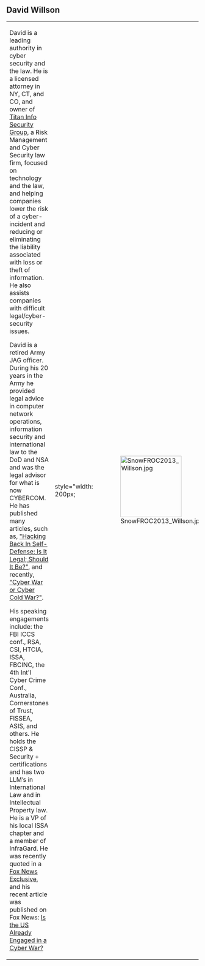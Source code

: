 ## David Willson

<table>
<tbody>
<tr class="odd">
<td><p>David is a leading authority in cyber security and the law. He is a licensed attorney in NY, CT, and CO, and owner of <a href="http://www.titaninfosecuritygroup.com/">Titan Info Security Group</a>, a Risk Management and Cyber Security law firm, focused on technology and the law, and helping companies lower the risk of a cyber-incident and reducing or eliminating the liability associated with loss or theft of information. He also assists companies with difficult legal/cyber-security issues.</p>
<p>David is a retired Army JAG officer. During his 20 years in the Army he provided legal advice in computer network operations, information security and international law to the DoD and NSA and was the legal advisor for what is now CYBERCOM. He has published many articles, such as, <a href="http://www.titaninfosecuritygroup.com/UserFiles/HTMLEditor/Willson-ISSA.pdf">"Hacking Back In Self-Defense: Is It Legal; Should It Be?"</a>, and recently, <a href="http://www.titaninfosecuritygroup.com/UserFiles/HTMLEditor/Cyberwar%20or%20Cyber%20Cold%20War_ISSA0912.pdf">"Cyber War or Cyber Cold War?"</a>.</p>
<p>His speaking engagements include: the FBI ICCS conf., RSA, CSI, HTCIA, ISSA, FBCINC, the 4th Int'l Cyber Crime Conf., Australia, Cornerstones of Trust, FISSEA, ASIS, and others. He holds the CISSP &amp; Security + certifications and has two LLM’s in International Law and in Intellectual Property law. He is a VP of his local ISSA chapter and a member of InfraGard. He was recently quoted in a <a href="http://www.foxnews.com/scitech/2012/01/31/exclusive-wikileaks-to-move-servers-offshore-sources-say/?test=latestnews">Fox News Exclusive</a>, and his recent article was published on Fox News: <a href="http://www.foxnews.com/opinion/2012/06/05/is-us-already-engaged-in-cyber-war/">Is the US Already Engaged in a Cyber War?</a></p></td>
<td><p>style="width: 200px;</p></td>
<td></td>
<td><figure>
<img src="SnowFROC2013_Willson.jpg" title="SnowFROC2013_Willson.jpg" alt="SnowFROC2013_Willson.jpg" width="160" /><figcaption>SnowFROC2013_Willson.jpg</figcaption>
</figure></td>
</tr>
</tbody>
</table>
